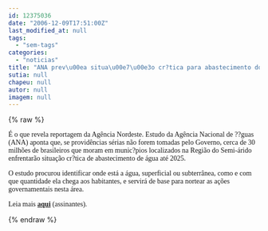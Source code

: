 ```yaml
---
id: 12375036
date: "2006-12-09T17:51:00Z"
last_modified_at: null
tags:
  - "sem-tags"
categories:
  - "noticias"
title: "ANA prev\u00ea situa\u00e7\u00e3o cr?tica para abastecimento do NE"
sutia: null
chapeu: null
autor: null
imagem: null
---
```

{% raw %}
<p><P><FONT face=Verdana>É o que revela reportagem da Agência Nordeste. Estudo da Agência Nacional de ??guas (ANA) aponta que, se providências sérias não forem tomadas pelo Governo, cerca de 30 milhões de brasileiros que moram em munic?pios localizados na Região do Semi-árido enfrentarão situação cr?tica de abastecimento de água até 2025. </FONT></P></p>
<p><P><FONT face=Verdana>O estudo procurou identificar onde está a água, superficial ou subterrânea, como e com que quantidade ela chega aos habitantes, e servirá de base para nortear as ações governamentais nesta área.</FONT></P></p>
<p><P><FONT face=Verdana>Leia mais <STRONG><A href=\"https://www.agencianordeste.com.br/index.asp\" target=_blank>aqui</A></STRONG> (assinantes).</FONT></P> </p>
{% endraw %}